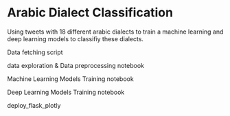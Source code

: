 # Arabic Dialect Classification
Using tweets with 18 different arabic dialects to train a machine learning and deep learning models to classifiy these dialects.




Data fetching script



data exploration & Data preprocessing notebook



Machine Learning Models Training notebook




Deep Learning Models Training notebook




deploy_flask_plotly
